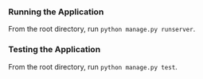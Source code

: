### Running the Application

From the root directory, run `python manage.py runserver`.

### Testing the Application

From the root directory, run `python manage.py test`.
